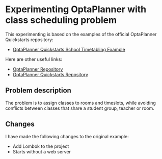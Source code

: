 # Experimenting OptaPlanner with class scheduling problem

This experimenting is based on the examples of the official OptaPlanner Quickstarts repository:

- [OptaPlanner Quickstarts School Timetabling Example](https://github.com/kiegroup/optaplanner-quickstarts/tree/stable/use-cases/school-timetabling#readme)

Here are other useful links:

- [OptaPlanner Repository](https://github.com/kiegroup/optaplanner)
- [OptaPlanner Quickstarts Repository](https://github.com/kiegroup/optaplanner-quickstarts/)

## Problem description

The problem is to assign classes to rooms and timeslots, while avoiding conflicts between classes that share a student group, teacher or room.

## Changes

I have made the following changes to the original example:

- Add Lombok to the project
- Starts without a web server
